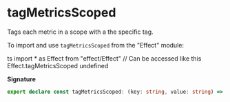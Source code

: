 # tagMetricsScoped

Tags each metric in a scope with a the specific tag.

To import and use `tagMetricsScoped` from the "Effect" module:

ts
import \* as Effect from "effect/Effect"
// Can be accessed like this
Effect.tagMetricsScoped
undefined

**Signature**

```ts
export declare const tagMetricsScoped: (key: string, value: string) => Effect<void, never, Scope.Scope>
```

